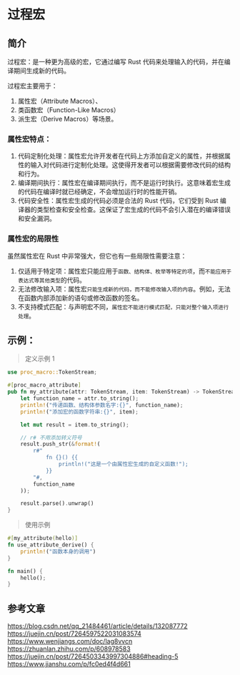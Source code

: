# 过程宏

## 简介

过程宏：是一种更为高级的宏，它通过编写 Rust 代码来处理输入的代码，并在编译期间生成新的代码。

过程宏主要用于：

1. 属性宏（Attribute Macros）、
2. 类函数宏（Function-Like Macros）
3. 派生宏（Derive Macros）等场景。

### 属性宏特点：

1. 代码定制化处理：属性宏允许开发者在代码上方添加自定义的属性，并根据属性的输入对代码进行定制化处理。这使得开发者可以根据需要修改代码的结构和行为。
2. 编译期间执行：属性宏在编译期间执行，而不是运行时执行。这意味着宏生成的代码在编译时就已经确定，不会增加运行时的性能开销。
3. 代码安全性：属性宏生成的代码必须是合法的 Rust 代码，它们受到 Rust 编译器的类型检查和安全检查。这保证了宏生成的代码不会引入潜在的编译错误和安全漏洞。

### 属性宏的局限性

虽然属性宏在 Rust 中非常强大，但它也有一些局限性需要注意：

1. 仅适用于特定项：属性宏只能应用于`函数、结构体、枚举等特定的项`，而`不能应用于表达式等其他类型`的代码。
2. 无法修改输入项：属性宏`只能生成新的代码，而不能修改输入项的内容`。例如，无法在函数内部添加新的语句或修改函数的签名。
3. 不支持模式匹配：与声明宏不同，`属性宏不能进行模式匹配，只能对整个输入项进行处理`。

## 示例：

> 定义示例 1

```rust
use proc_macro::TokenStream;

#[proc_macro_attribute]
pub fn my_attribute(attr: TokenStream, item: TokenStream) -> TokenStream {
    let function_name = attr.to_string();
    println!("传递函数、结构体参数名字:{}", function_name);
    println!("添加宏的函数字符串:{}", item);

    let mut result = item.to_string();

    // r# 不用添加转义符号
    result.push_str(&format!(
        r#"
            fn {}() {{
                println!("这是一个由属性宏生成的自定义函数!");
            }}
        "#,
        function_name
    ));

    result.parse().unwrap()
}
```

> 使用示例

```rust
#[my_attribute(hello)]
fn use_attribute_derive() {
    println!("函数本身的调用")
}

fn main() {
    hello();
}
```

## 参考文章

https://blog.csdn.net/qq_21484461/article/details/132087772
https://juejin.cn/post/7264597522031083574
https://www.wenjiangs.com/doc/lag8vvcn
https://zhuanlan.zhihu.com/p/608978583
https://juejin.cn/post/7264503343997304886#heading-5
https://www.jianshu.com/p/fc0ed4f4d661
